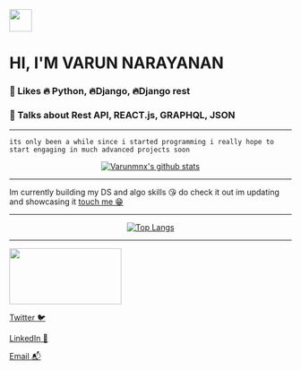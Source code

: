 
<img src="https://avatars.githubusercontent.com/u/92965887?s=400&u=732c6cb7537549284f8ae18ad3e0d1d95353fce5&v=4" width="40" height="40" />


# HI, I'M VARUN NARAYANAN 


### :white_heart: Likes :fire: Python, :fire:Django, :fire:Django rest 

### :thought_balloon: Talks about  Rest API, REACT.js, GRAPHQL, JSON

***

```
its only been a while since i started programming i really hope to start engaging in much advanced projects soon  
```





<div id = "header" align="center">

   [![Varunmnx's github stats](https://github-readme-stats.vercel.app/api?username=Varunmnx&show_icons=true&theme=default)](https://github.com/Varunmnx/)   
	
</div>   

***
	
</div>	
	
Im currently building my DS and algo skills :kissing_heart: do check it out im updating and showcasing it  [touch me :grin: ](https://github.com/Varunmnx/Datastructuresusingpython)  

***



<div id = "header" align="center" >
	
[![Top Langs](https://github-readme-stats.vercel.app/api/top-langs/?username=Varunmnx&layout=compact)](https://github.com/anuraghazra/github-readme-stats)

</div>

***
	
<div id = "header" align="left" >
   <img src="https://www.lifewire.com/thmb/kY04NHgKXey7C14obMVU4vKJKWY=/5056x3286/filters:fill(auto,1)/GettyImages-470121814-5b202f3c3037130036185ca6.jpg" height="100" width="200" >
	 </div>
	 
	 
	 
[Twitter 🐦](https://twitter.com/Varun_Narayana1)	 

[LinkedIn 💼](https://www.linkedin.com/in/varun-narayanan-74b653193/)

[Email 📬](mailto:varun.cheriyath@gmail.com)
